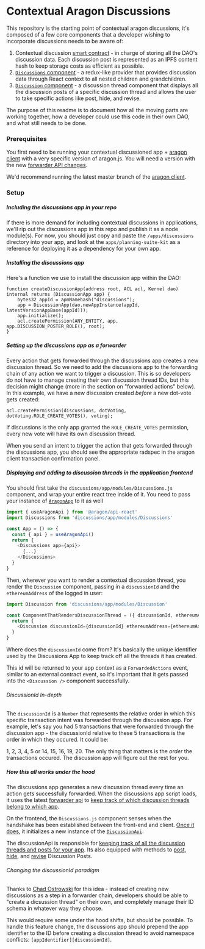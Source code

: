 # Contextual Aragon Discussions

This repository is the starting point of contextual aragon discussions, it's composed of a few core components that a developer wishing to incorporate discussions needs to be aware of:

1. Contextual discussion [smart contract](https://github.com/AutarkLabs/open-enterprise/blob/dev/apps/discussions/contracts/DiscussionApp.sol) - in charge of storing all the DAO's discussion data. Each discussion post is represented as an IPFS content hash to keep storage costs as efficient as possible.
2. [`Discussions` component](https://github.com/AutarkLabs/open-enterprise/blob/dev/apps/discussions/app/modules/Discussions.js) - a redux-like provider that provides discussion data through React context to all nested children and grandchildren.
3. [`Discussion` component](https://github.com/AutarkLabs/open-enterprise/blob/dev/apps/discussions/app/modules/Discussion.js) - a discussion thread component that displays all the discussion posts of a specific discussion thread and allows the user to take specific actions like post, hide, and revise.

The purpose of this readme is to document how all the moving parts are working together, how a developer could use this code in their own DAO, and what still needs to be done.

### Prerequisites

You first need to be running your contextual discussioned app + [aragon client](https://github.com/aragon/aragon) with a very specific version of aragon.js. You will need a version with the new [forwarder API changes](https://github.com/aragon/aragon.js/pull/314).

We'd recommend running the latest master branch of the [aragon client](https://github.com/aragon/aragon).

### Setup

##### Including the discussions app in your repo

If there is more demand for including contextual discussions in applications, we'll rip out the discussions app in this repo and publish it as a node module(s). For now, you should just copy and paste the `/apps/discussions` directory into your app, and look at the `apps/planning-suite-kit` as a reference for deploying it as a dependency for your own app.

##### Installing the discussions app

Here's a function we use to install the discussion app within the DAO:

```
function createDiscussionApp(address root, ACL acl, Kernel dao) internal returns (DiscussionApp app) {
    bytes32 appId = apmNamehash("discussions");
    app = DiscussionApp(dao.newAppInstance(appId, latestVersionAppBase(appId)));
    app.initialize();
    acl.createPermission(ANY_ENTITY, app, app.DISCUSSION_POSTER_ROLE(), root);
}
```

##### Setting up the discussions app as a forwarder

Every action that gets forwarded through the discussions app creates a new discussion thread. So we need to add the discussions app to the forwarding chain of any action we want to trigger a discussion. This is so developers do not have to manage creating their own discussion thread IDs, but this decision might change (more in the section on "forwarded actions" below). In this example, we have a new discussion created _before_ a new dot-vote gets created:

```
acl.createPermission(discussions, dotVoting, dotVoting.ROLE_CREATE_VOTES(), voting);
```
If discussions is the only app granted the `ROLE_CREATE_VOTES` permission, every new vote will have its own discussion thread.

When you send an intent to trigger the action that gets forwarded through the discussions app, you should see the appropriate radspec in the aragon client transaction confirmation panel.

##### Displaying and adding to discussion threads in the application frontend

You should first take the `discussions/app/modules/Discussions.js` component, and wrap your entire react tree inside of it. You need to pass your instance of [`AragonApp`](https://hack.aragon.org/docs/api-js-ref-api#examples) to it as well

```js
import { useAragonApi } from '@aragon/api-react'
import Discussions from 'discussions/app/modules/Discussions'

const App = () => {
  const { api } = useAragonApi()
  return {
    <Discussions app={api}>
      {...}
    </Discussions>
  }
}
```

Then, wherever you want to render a contextual discussion thread, you render the `Discussion` component, passing in a `discussionId` and the `ethereumAddress` of the logged in user:

```js
import Discussion from 'discussions/app/modules/Discussion'

const ComponentThatRendersDiscussionThread = ({ discussionId, ethereumAddress }) => {
  return {
    <Discussion discussionId={discussionId} ethereumAddress={ethereumAddress} />
  }
}

```

Where does the `discussionId` come from? It's basically the unique identifier used by the Discussions App to keep track off all the threads it has created.

This id will be returned to your app context as a `ForwardedActions` event, similar to an external contract event, so it's important that it gets passed into the `<Discussion />` component successfully.

###### DiscussionId In-depth

The `discussionId` is a `Number` that represents the relative order in which this specific transaction intent was forwarded through the discussion app. For example, let's say you had 5 transactions that were forwarded through the discussion app - the discussionId relative to these 5 transactions is the order in which they occured. It could be:

1, 2, 3, 4, 5 or 14, 15, 16, 19, 20. The only thing that matters is the _order_ the transactions occured. The discussion app will figure out the rest for you.

##### How this all works under the hood

The discussions app generates a new discussion thread every time an action gets successfully forwarded. When the discussions app script loads, it uses the latest [forwarder api](https://github.com/aragon/aragon.js/pull/314) to [keep track of which discussion threads belong to which app](https://github.com/AutarkLabs/planning-suite/blob/discussions/apps/discussions/app/script.js#L36).

On the frontend, the `Discussions.js` component senses when the handshake has been established between the front-end and client. [Once it does](https://github.com/AutarkLabs/planning-suite/blob/discussions/apps/discussions/app/modules/Discussions.js#L26), it initializes a new instance of the [`DiscussionApi`](https://github.com/AutarkLabs/planning-suite/blob/discussions/apps/discussions/app/modules/DiscussionsApi.js).

The discussionApi is responsible for [keeping track of all the discussion threads and posts for your app](https://github.com/AutarkLabs/planning-suite/blob/discussions/apps/discussions/app/modules/DiscussionsApi.js#L136). Its also equipped with methods to [post](https://github.com/AutarkLabs/planning-suite/blob/discussions/apps/discussions/app/modules/DiscussionsApi.js#L162), [hide](https://github.com/AutarkLabs/planning-suite/blob/discussions/apps/discussions/app/modules/DiscussionsApi.js#L197), and [revise](https://github.com/AutarkLabs/planning-suite/blob/discussions/apps/discussions/app/modules/DiscussionsApi.js#L175) Discussion Posts.

###### Changing the discussionId paradigm

Thanks to [Chad Ostrowski](https://github.com/chadoh/) for this idea - instead of creating new discussions as a step in a forwarder chain, developers should be able to "create a dicsussion thread" on their own, and completely manage their ID schema in whatever way they choose.

This would require some under the hood shifts, but should be possible. To handle this feature change, the discussions app should prepend the app identifier to the ID before creating a discussion thread to avoid namespace conflicts: `[appIdentifier][discussionId]`.
